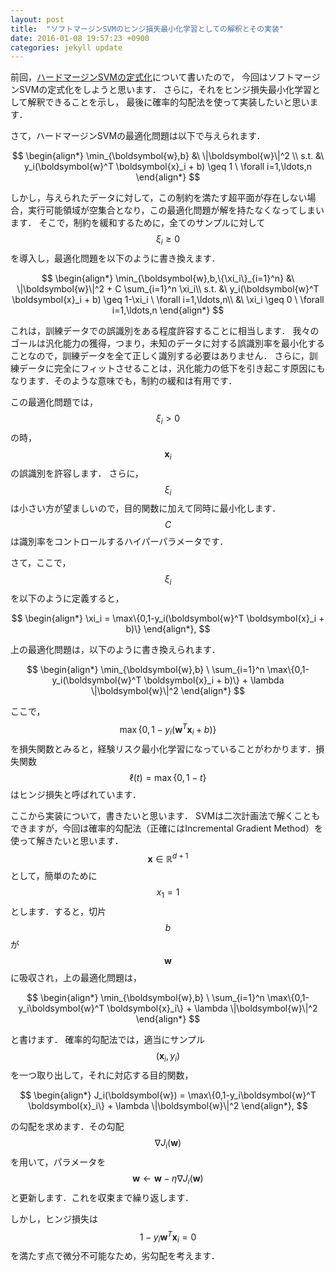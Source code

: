```yaml
---
layout: post
title:  "ソフトマージンSVMのヒンジ損失最小化学習としての解釈とその実装"
date: 2016-01-08 19:57:23 +0900
categories: jekyll update
---
```

前回，[ハードマージンSVMの定式化][previous]について書いたので，
今回はソフトマージンSVMの定式化をしようと思います．
さらに，それをヒンジ損失最小化学習として解釈できることを示し，
最後に確率的勾配法を使って実装したいと思います．

さて，ハードマージンSVMの最適化問題は以下で与えられます．

$$
\begin{align*}
\min_{\boldsymbol{w},b} &\ \|\boldsymbol{w}\|^2 \\
s.t. &\ y_i(\boldsymbol{w}^T \boldsymbol{x}_i + b) \geq 1 \ \forall i=1,\ldots,n
\end{align*}
$$

しかし，与えられたデータに対して，この制約を満たす超平面が存在しない場合，実行可能領域が空集合となり，この最適化問題が解を持たなくなってしまいます．
そこで，制約を緩和するために，全てのサンプルに対して$$\xi_i \geq 0$$を導入し，最適化問題を以下のように書き換えます．

$$
\begin{align*}
\min_{\boldsymbol{w},b,\{\xi_i\}_{i=1}^n} &\ \|\boldsymbol{w}\|^2 + C \sum_{i=1}^n \xi_i\\
s.t. &\ y_i(\boldsymbol{w}^T \boldsymbol{x}_i + b) \geq 1-\xi_i \ \forall i=1,\ldots,n\\
&\ \xi_i \geq 0 \ \forall i=1,\ldots,n
\end{align*}
$$

これは，訓練データでの誤識別をある程度許容することに相当します．
我々のゴールは汎化能力の獲得，つまり，未知のデータに対する誤識別率を最小化することなので，訓練データを全て正しく識別する必要はありません．
さらに，訓練データに完全にフィットさせることは，汎化能力の低下を引き起こす原因にもなります．そのような意味でも，制約の緩和は有用です．

この最適化問題では，$$\xi_i>0$$の時，$$ \boldsymbol{x}_i $$の誤識別を許容します．
さらに，$$\xi_i$$は小さい方が望ましいので，目的関数に加えて同時に最小化します．
$$C$$は識別率をコントロールするハイパーパラメータです．

さて，ここで，$$\xi_i$$を以下のように定義すると，

$$
\begin{align*}
\xi_i = \max\{0,1-y_i(\boldsymbol{w}^T \boldsymbol{x}_i + b)\}
\end{align*},
$$

上の最適化問題は，以下のように書き換えられます．

$$
\begin{align*}
\min_{\boldsymbol{w},b} \ \sum_{i=1}^n \max\{0,1-y_i(\boldsymbol{w}^T \boldsymbol{x}_i + b)\} + \lambda \|\boldsymbol{w}\|^2
\end{align*}
$$

ここで，$$ \max\{0,1-y_i(\boldsymbol{w}^T \boldsymbol{x}_i + b)\} $$を損失関数とみると，経験リスク最小化学習になっていることがわかります．損失関数$$\ell(t) = \max\{0,1-t\}$$はヒンジ損失と呼ばれています．

ここから実装について，書きたいと思います．
SVMは二次計画法で解くこともできますが，今回は確率的勾配法（正確にはIncremental Gradient Method）を使って解きたいと思います．
$$ \boldsymbol{x} \in \mathbb{R}^{d+1} $$ として，簡単のために $$ x_1 = 1 $$とします．すると，切片$$b$$が$$ \boldsymbol{w} $$に吸収され，上の最適化問題は，

$$
\begin{align*}
\min_{\boldsymbol{w},b} \ \sum_{i=1}^n \max\{0,1-y_i\boldsymbol{w}^T \boldsymbol{x}_i\} + \lambda \|\boldsymbol{w}\|^2
\end{align*}
$$

と書けます．
確率的勾配法では，適当にサンプル$$(\boldsymbol{x}_i,y_i)$$を一つ取り出して，それに対応する目的関数，

$$
\begin{align*}
J_i(\boldsymbol{w}) = \max\{0,1-y_i\boldsymbol{w}^T \boldsymbol{x}_i\} + \lambda \|\boldsymbol{w}\|^2
\end{align*},
$$

の勾配を求めます．その勾配$$\nabla J_i(\boldsymbol{w})$$を用いて，パラメータを$$ \boldsymbol{w} \leftarrow \boldsymbol{w} - \eta\nabla J_i(\boldsymbol{w}) $$と更新します．これを収束まで繰り返します．

しかし，ヒンジ損失は$$ 1-y_i\boldsymbol{w}^T \boldsymbol{x}_i = 0$$を満たす点で微分不可能なため，劣勾配を考えます．



[previous]: http://nktmemoja.github.io/jekyll/update/2016/01/07/hardmarginsvmformulation.html
